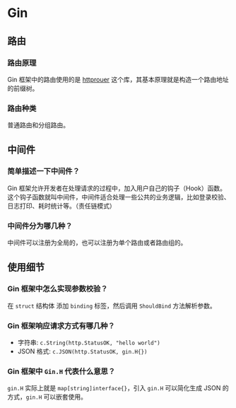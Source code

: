 # Gin

## 路由

### 路由原理

Gin 框架中的路由使用的是 [httprouer](https://github.com/julienschmidt/httprouter) 这个库，其基本原理就是构造一个路由地址的前缀树。

### 路由种类

普通路由和分组路由。

## 中间件

### 简单描述一下中间件？

Gin 框架允许开发者在处理请求的过程中，加入用户自己的钩子（Hook）函数。这个钩子函数就叫中间件，中间件适合处理一些公共的业务逻辑，比如登录校验、日志打印、耗时统计等。（责任链模式）

### 中间件分为哪几种？

中间件可以注册为全局的，也可以注册为单个路由或者路由组的。

## 使用细节

### Gin 框架中怎么实现参数校验？

在 `struct` 结构体 添加 `binding` 标签，然后调用 `ShouldBind` 方法解析参数。

### Gin 框架响应请求方式有哪几种？

- 字符串:  `c.String(http.StatusOK, "hello world")` 
- JSON 格式:  `c.JSON(http.StatusOK, gin.H{})`

### Gin 框架中 `Gin.H` 代表什么意思？

`gin.H` 实际上就是 `map[string]interface{}`，引入 `gin.H` 可以简化生成 JSON 的方式，`gin.H` 可以嵌套使用。

